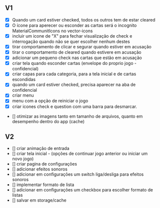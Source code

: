 ## V1

- [x] Quando um card estiver checked, todos os outros tem de estar cleared
- [x] O ícone para aperecer ou esconder as cartas será o incognito MaterialCommunitIcons no vector-icons
- [x] incluir um icone de "X" para fechar visualização de check e interrogação quando não se quer escolher nenhum destes
- [x] tirar comportamento de clicar e segurar quando estiver em acusação
- [x] tirar o comportamento de cleared quando estivere em acusação
- [x] adicionar um pequeno check nas cartas que estão em acusação
- [x] criar tela quando esconder cartas (envelope do proprio jogo - confidencial)
- [x] criar capas para cada categoria, para a tela inicial e de cartas escondidas
- [x] quando um card estiver checked, precisa aparecer na aba de confidencial
- [x] criar menu
- [x] menu com a opção de reiniciar o jogo
- [x] criar icones check e question com uma barra para desmarcar.

- [] otimizar as imagens tanto em tamanho de arquivos, quanto em desempenho dentro do app (cache)

## V2

- [] criar animação de entrada
- [] criar tela inicial - (opções de continuar jogo anterior ou iniciar um novo jogo)
- [] criar pagina de configurações
- [] adicionar efeitos sonoros
- [] adicionar em configurações um switch liga/desliga para efeitos sonoros
- [] implementar formato de lista
- [] adicionar em configurações um checkbox para escolher formato de listas
- [] salvar em storage/cache

